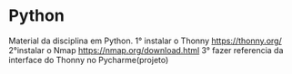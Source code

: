 # Python
Material da disciplina em Python.
1° instalar o Thonny
https://thonny.org/
2°instalar o Nmap
https://nmap.org/download.html
3° fazer referencia da interface do Thonny no Pycharme(projeto)
